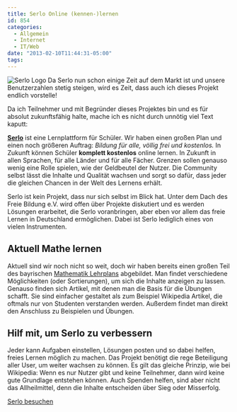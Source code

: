 ```yaml
---
title: Serlo Online (kennen-)lernen
id: 854
categories:
  - Allgemein
  - Internet
  - IT/Web
date: "2013-02-10T11:44:31-05:00"
tags:
---
```


![Serlo Logo](http://www.serlo.org/images/SerloLogo.png)
Da Serlo nun schon einige Zeit auf dem Markt ist und unsere Benutzerzahlen stetig steigen, wird es Zeit, dass auch ich dieses Projekt endlich vorstelle!

Da ich Teilnehmer und mit Begründer dieses Projektes bin und es für absolut zukunftsfähig halte, mache ich es nicht durch unnötig viel Text kaputt:

[**Serlo**](http://www.serlo.org "Online lernen") ist eine Lernplattform für Schüler. Wir haben einen großen Plan und einen noch größeren Auftrag: _Bildung für alle, völlig frei und kostenlos._ In Zukunft können Schüler **komplett kostenlos** online lernen. In Zukunft in allen Sprachen, für alle Länder und für alle Fächer. Grenzen sollen genauso wenig eine Rolle spielen, wie der Geldbeutel der Nutzer. Die Community selbst lässt die Inhalte und Qualität wachsen und sorgt so dafür, dass jeder die gleichen Chancen in der Welt des Lernens erhält.

Serlo ist kein Projekt, dass nur sich selbst im Blick hat. Unter dem Dach des Freie Bildung e.V. wird offen über Projekte diskutiert und es werden Lösungen erarbeitet, die Serlo voranbringen, aber eben vor allem das freie Lernen in Deutschland ermöglichen. Dabei ist Serlo lediglich eines von vielen Instrumenten.

## Aktuell Mathe lernen

Aktuell sind wir noch nicht so weit, doch wir haben bereits einen großen Teil des bayrischen [Mathematik Lehrplans](http://www.serlo.org/math/exercises/curriculum "Mathe Aufgaben") abgebildet. Man findet verschiedene Möglichkeiten (oder Sortierungen), um sich die Inhalte anzeigen zu lassen. Genauso finden sich Artikel, mit denen man die Basis für die Übungen schafft. Sie sind einfacher gestaltet als zum Beispiel Wikipedia Artikel, die oftmals nur von Studenten verstanden werden. Außerdem findet man direkt den Anschluss zu Beispielen und Übungen.

## Hilf mit, um Serlo zu verbessern

Jeder kann Aufgaben einstellen, Lösungen posten und so dabei helfen, freies Lernen möglich zu machen. Das Projekt benötigt die rege Beteiligung aller User, um weiter wachsen zu können. Es gilt das gleiche Prinzip, wie bei Wikipedia: Wenn es nur Nutzer gibt und keine Teilnehmer, dann wird keine gute Grundlage entstehen können. Auch Spenden helfen, sind aber nicht das Allheilmittel, denn die Inhalte entscheiden über Sieg oder Misserfolg.

[Serlo besuchen](http://serlo.org "Serlo")
